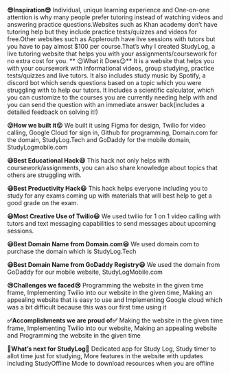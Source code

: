 **😎Inspiration😎**
Individual, unique learning experience and One-on-one attention is why many people prefer tutoring instead of watching videos and answering practice questions.Websites such as Khan academy don’t have tutoring help but they include practice tests/quizzes and videos for free.Other websites such as Applerouth have live sessions with tutors but you have to pay almost $100 per course.That’s why I created StudyLog, a live tutoring website that helps you with your assignments/coursework for no extra cost for you.
**
😉What it Does😉**
It is a website that helps you with your coursework with informational videos, group studying, practice tests/quizzes and live tutors. It also includes study music by Spotify, a discord bot which sends questions based on a topic which you were struggling with to help our tutors. It includes a scientific calculator, which you can customize to the courses you are currently needing help with and you can send the question with an immediate answer back(includes a detailed feedback on solving it!)

**😛How we built it😛**
We built it using Figma for design, Twilio for video calling, Google Cloud for sign in, Github for programming, Domain.com for the domain, StudyLog.Tech and GoDaddy for the mobile domain, StudyLogmobile.com

**😃Best Educational Hack😃**
This hack not only helps with coursework/assignments, you can also share knowledge about topics that others are struggling with.

**😃Best Productivity Hack😃**
This hack helps everyone including you to study for any exams coming up with materials that will best help to get a good grade on the exam.

**😃Most Creative Use of Twilio😃**
We used twilio for 1 on 1 video calling with tutors and text messaging capabilities to send messages about upcoming sessions.

**😃Best Domain Name from Domain.com😃**
We used domain.com to purchase the domain which is StudyLog.Tech

**😃Best Domain Name from GoDaddy Registry😃**
We used the domain from GoDaddy for our mobile website, StudyLogMobile.com

**😢Challenges we faced😢**
Programming the website in the given time frame, Implementing Twilio into our website in the given time, Making an appealing website that is easy to use and Implementing Google cloud which was a bit difficult because this was our first time using it

**✅Accomplishments we are proud of✅**
Making the website in the given time frame, Implementing Twilio into our website, Making an appealing website and Programming the website in the given time

**🤔What’s next for StudyLog🤔**
Dedicated app for Study Log, Study timer to allot time just for studying, More features in the website with updates including StudyOffline Mode to download resources when you are offline
